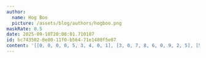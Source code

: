 ```yaml
---
author:
  name: Hog Boo
  picture: /assets/blog/authors/hogboo.png
maskRate: 0.5
date: 2025-09-10T20:00:01.710187
id: bc743502-8e80-11f0-b564-71e1480f5e87
content: '[[0, 0, 0, 0, 5, 3, 4, 0, 1], [3, 0, 7, 8, 6, 0, 9, 2, 5], [5, 4, 0, 0, 7, 0, 6, 0, 8], [0, 0, 0, 0, 0, 0, 2, 8, 0], [0, 5, 0, 2, 0, 9, 3, 4, 7], [4, 0, 0, 7, 3, 0, 0, 1, 9], [0, 0, 0, 0, 2, 0, 8, 9, 4], [2, 0, 4, 0, 9, 0, 1, 0, 3], [0, 0, 8, 6, 0, 0, 0, 5, 0]]'
---
```

